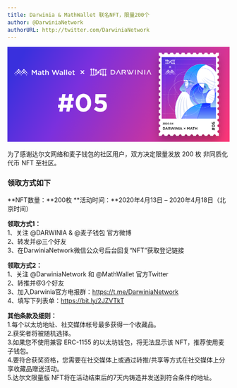 ```yaml
---
title: Darwinia & MathWallet 联名NFT，限量200个
author: @DarwiniaNetwork
authorURL: http://twitter.com/DarwiniaNetwork
---
```


![](assets/2020-04-14-math-nft.png)

为了感谢达尔文网络和麦子钱包的社区用户，双方决定限量发放 200 枚 非同质化代币 NFT 至社区。

<!--truncate-->

### 领取方式如下

**NFT数量：**200枚
**活动时间：**2020年4月13日 – 2020年4月18日（北京时间）

**领取方式1：**  
1、关注 @DARWINIA & @麦子钱包 官方微博  
2、转发并@三个好友  
3、在DarwiniaNetwork微信公众号后台回复“NFT”获取登记链接  

**领取方式2：**  
1、关注 @DarwiniaNetwork 和 @MathWallet 官方Twitter  
2、转推并@3个好友  
3、加入Darwinia官方电报群：https://t.me/DarwiniaNetwork  
4、填写下列表单：https://bit.ly/2JZVTkT  

**其他条款及细则：**  
1.每个以太坊地址、社交媒体帐号最多获得一个收藏品。  
2.获奖者将被随机选择。  
3.如果您不使用兼容 ERC-1155 的以太坊钱包，将无法显示该 NFT，推荐使用麦子钱包。  
4.要符合获奖资格，您需要在社交媒体上或通过转推/共享等方式在社交媒体上分享收藏品赠送活动。  
5.达尔文限量版 NFT将在活动结束后的7天内铸造并发送到符合条件的地址。  